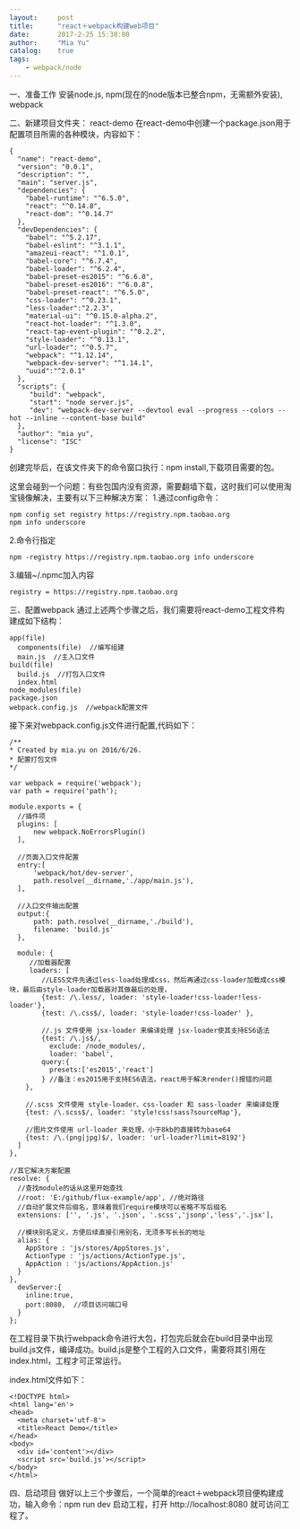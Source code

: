 ```yaml
---
layout:     post
title:      "react＋webpack构建web项目"
date:       2017-2-25 15:30:00
author:     "Mia Yu"
catalog: 	true
tags:
    - webpack/node
---
```


一、准备工作
安装node.js, npm(现在的node版本已整合npm，无需额外安装), webpack

二、新建项目文件夹： react-demo
在react-demo中创建一个package.json用于配置项目所需的各种模块，内容如下：
```
{
  "name": "react-demo",
  "version": "0.0.1",
  "description": "",
  "main": "server.js",
  "dependencies": {
    "babel-runtime": "^6.5.0",
    "react": "^0.14.8",
    "react-dom": "^0.14.7"
  },
  "devDependencies": {
    "babel": "^5.2.17",
    "babel-eslint": "^3.1.1",
    "amazeui-react": "^1.0.1",
    "babel-core": "^6.7.4",
    "babel-loader": "^6.2.4",
    "babel-preset-es2015": "^6.6.0",
    "babel-preset-es2016": "^6.0.8",
    "babel-preset-react": "^6.5.0",
    "css-loader": "^0.23.1",
    "less-loader":"2.2.3",
    "material-ui": "^0.15.0-alpha.2",
    "react-hot-loader": "^1.3.0",
    "react-tap-event-plugin": "^0.2.2",
    "style-loader": "^0.13.1",
    "url-loader": "^0.5.7",
    "webpack": "^1.12.14",
    "webpack-dev-server": "^1.14.1",
    "uuid":"^2.0.1"
  },
  "scripts": {
     "build": "webpack",
     "start": "node server.js",
     "dev": "webpack-dev-server --devtool eval --progress --colors --hot --inline --content-base build"
  },
  "author": "mia yu",
  "license": "ISC"
}
```
创建完毕后，在该文件夹下的命令窗口执行：npm install,下载项目需要的包。

这里会碰到一个问题：有些包国内没有资源，需要翻墙下载，这时我们可以使用淘宝镜像解决，主要有以下三种解决方案：
1.通过config命令：
```
npm config set registry https://registry.npm.taobao.org
npm info underscore
```
2.命令行指定
```
npm -registry https://registry.npm.taobao.org info underscore
```
3.编辑~/.npmc加入内容
```
registry = https://registry.npm.taobao.org
```

三、配置webpack
通过上述两个步骤之后，我们需要将react-demo工程文件构建成如下结构：
```
app(file)
  components(file)  //编写组建
  main.js  //主入口文件
build(file)
  build.js  //打包入口文件
  index.html
node_modules(file)
package.json
webpack.config.js  //webpack配置文件
```

接下来对webpack.config.js文件进行配置,代码如下：
```
/**
* Created by mia.yu on 2016/6/26.
* 配置打包文件
*/

var webpack = require('webpack');
var path = require('path');

module.exports = {
  //插件项
  plugins: [
      new webpack.NoErrorsPlugin()
  ],

  //页面入口文件配置
  entry:[
      'webpack/hot/dev-server',
      path.resolve(__dirname,'./app/main.js'),
  ],

  //入口文件输出配置
  output:{
      path: path.resolve(__dirname,'./build'),
      filename: 'build.js'
  },

  module: {
     //加载器配置
     loaders: [
        //LESS文件先通过less-load处理成css，然后再通过css-loader加载成css模块，最后由style-loader加载器对其做最后的处理，
        {test: /\.less/, loader: 'style-loader!css-loader!less-loader'},
        {test: /\.css$/, loader: 'style-loader!css-loader' },

        //.js 文件使用 jsx-loader 来编译处理 jsx-loader使其支持ES6语法
        {test: /\.js$/,
          exclude: /node_modules/,
          loader: 'babel',
        query:{
          presets:['es2015','react']
        } //备注：es2015用于支持ES6语法，react用于解决render()报错的问题
    },

    //.scss 文件使用 style-loader、css-loader 和 sass-loader 来编译处理
    {test: /\.scss$/, loader: 'style!css!sass?sourceMap'},

    //图片文件使用 url-loader 来处理，小于8kb的直接转为base64
    {test: /\.(png|jpg)$/, loader: 'url-loader?limit=8192'}
  ]
},

//其它解决方案配置
resolve: {
  //查找module的话从这里开始查找
  //root: 'E:/github/flux-example/app', //绝对路径
  //自动扩展文件后缀名，意味着我们require模块可以省略不写后缀名
  extensions: ['', '.js', '.json', '.scss','jsonp','less','.jsx'],

  //模块别名定义，方便后续直接引用别名，无须多写长长的地址
  alias: {
    AppStore : 'js/stores/AppStores.js',
    ActionType : 'js/actions/ActionType.js',
    AppAction : 'js/actions/AppAction.js'
  }
},
  devServer:{
    inline:true,
    port:8080,  //项目访问端口号
  }
};
```
在工程目录下执行webpack命令进行大包，打包完后就会在build目录中出现build.js文件，编译成功。build.js是整个工程的入口文件，需要将其引用在index.html，工程才可正常运行。

index.html文件如下：
```
<!DOCTYPE html>
<html lang='en'>
<head>
  <meta charset='utf-8'>
  <title>React Demo</title>
</head>
<body>
  <div id='content'></div>
  <script src='build.js'></script>
</body>
</html>
```

四、启动项目
做好以上三个步骤后，一个简单的react＋webpack项目便构建成功，输入命令：npm run dev 启动工程，打开 http://localhost:8080 就可访问工程了。